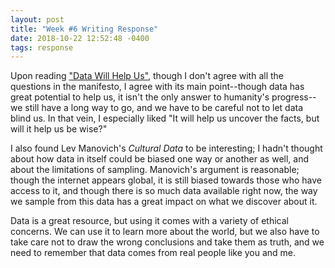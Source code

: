```yaml
---
layout: post
title: "Week #6 Writing Response"
date: 2018-10-22 12:52:48 -0400
tags: response
---
```

Upon reading ["Data Will Help Us"](http://datawillhelp.us/), though I don't agree with all the questions in the manifesto, I agree with its main point--though data has great potential to help us, it isn't the only answer to humanity's progress--we still have a long way to go, and we have to be careful not to let data blind us. In that vein, I especially liked "It will help us uncover the facts, but will it help us be wise?"

I also found Lev Manovich's _Cultural Data_ to be interesting; I hadn't thought about how data in itself could be biased one way or another as well, and about the limitations of sampling. Manovich's argument is reasonable; though the internet appears global, it is still biased towards those who have access to it, and though there is so much data available right now, the way we sample from this data has a great impact on what we discover about it.

Data is a great resource, but using it comes with a variety of ethical concerns. We can use it to learn more about the world, but we also have to take care not to draw the wrong conclusions and take them as truth, and we need to remember that data comes from real people like you and me.
